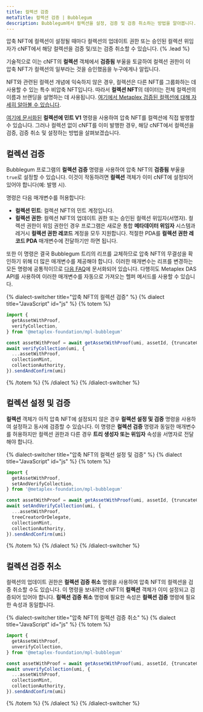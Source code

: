 ```yaml
---
title: 컬렉션 검증
metaTitle: 컬렉션 검증 | Bubblegum
description: Bubblegum에서 컬렉션을 설정, 검증 및 검증 취소하는 방법을 알아봅니다.
---
```


압축 NFT에 컬렉션이 설정될 때마다 컬렉션의 업데이트 권한 또는 승인된 컬렉션 위임자가 cNFT에서 해당 컬렉션을 검증 및/또는 검증 취소할 수 있습니다. {% .lead %}

기술적으로 이는 cNFT의 **컬렉션** 객체에서 **검증됨** 부울을 토글하여 컬렉션 권한이 이 압축 NFT가 컬렉션의 일부라는 것을 승인했음을 누구에게나 알립니다.

NFT와 관련된 컬렉션 개념에 익숙하지 않은 경우, 컬렉션은 다른 NFT를 그룹화하는 데 사용할 수 있는 특수 비압축 NFT입니다. 따라서 **컬렉션 NFT**의 데이터는 전체 컬렉션의 이름과 브랜딩을 설명하는 데 사용됩니다. [여기에서 Metaplex 검증된 컬렉션에 대해 자세히 알아볼 수 있습니다](/token-metadata/collections).

[여기에 문서화된](/bubblegum/mint-cnfts#minting-to-a-collection) **컬렉션에 민트 V1** 명령을 사용하여 압축 NFT를 컬렉션에 직접 발행할 수 있습니다. 그러나 컬렉션 없이 cNFT를 이미 발행한 경우, 해당 cNFT에서 컬렉션을 검증, 검증 취소 및 설정하는 방법을 살펴보겠습니다.

## 컬렉션 검증

Bubblegum 프로그램의 **컬렉션 검증** 명령을 사용하여 압축 NFT의 **검증됨** 부울을 `true`로 설정할 수 있습니다. 이것이 작동하려면 **컬렉션** 객체가 이미 cNFT에 설정되어 있어야 합니다(예: 발행 시).

명령은 다음 매개변수를 허용합니다:

- **컬렉션 민트**: 컬렉션 NFT의 민트 계정입니다.
- **컬렉션 권한**: 컬렉션 NFT의 업데이트 권한 또는 승인된 컬렉션 위임자(서명자). 컬렉션 권한이 위임 권한인 경우 프로그램은 새로운 통합 **메타데이터 위임자** 시스템과 레거시 **컬렉션 권한 레코드** 계정을 모두 지원합니다. 적절한 PDA를 **컬렉션 권한 레코드 PDA** 매개변수에 전달하기만 하면 됩니다.

또한 이 명령은 결국 Bubblegum 트리의 리프를 교체하므로 압축 NFT의 무결성을 확인하기 위해 더 많은 매개변수를 제공해야 합니다. 이러한 매개변수는 리프를 변경하는 모든 명령에 공통적이므로 [다음 FAQ](/bubblegum/faq#replace-leaf-instruction-arguments)에 문서화되어 있습니다. 다행히도 Metaplex DAS API를 사용하여 이러한 매개변수를 자동으로 가져오는 헬퍼 메서드를 사용할 수 있습니다.

{% dialect-switcher title="압축 NFT의 컬렉션 검증" %}
{% dialect title="JavaScript" id="js" %}
{% totem %}

```ts
import {
  getAssetWithProof,
  verifyCollection,
} from '@metaplex-foundation/mpl-bubblegum'

const assetWithProof = await getAssetWithProof(umi, assetId, {truncateCanopy: true});
await verifyCollection(umi, {
  ...assetWithProof,
  collectionMint,
  collectionAuthority,
}).sendAndConfirm(umi)
```

{% /totem %}
{% /dialect %}
{% /dialect-switcher %}

## 컬렉션 설정 및 검증

**컬렉션** 객체가 아직 압축 NFT에 설정되지 않은 경우 **컬렉션 설정 및 검증** 명령을 사용하여 설정하고 동시에 검증할 수 있습니다. 이 명령은 **컬렉션 검증** 명령과 동일한 매개변수를 허용하지만 컬렉션 권한과 다른 경우 **트리 생성자 또는 위임자** 속성을 서명자로 전달해야 합니다.

{% dialect-switcher title="압축 NFT의 컬렉션 설정 및 검증" %}
{% dialect title="JavaScript" id="js" %}
{% totem %}

```ts
import {
  getAssetWithProof,
  setAndVerifyCollection,
} from '@metaplex-foundation/mpl-bubblegum'

const assetWithProof = await getAssetWithProof(umi, assetId, {truncateCanopy: true});
await setAndVerifyCollection(umi, {
  ...assetWithProof,
  treeCreatorOrDelegate,
  collectionMint,
  collectionAuthority,
}).sendAndConfirm(umi)
```

{% /totem %}
{% /dialect %}
{% /dialect-switcher %}

## 컬렉션 검증 취소

컬렉션의 업데이트 권한은 **컬렉션 검증 취소** 명령을 사용하여 압축 NFT의 컬렉션을 검증 취소할 수도 있습니다. 이 명령을 보내려면 cNFT의 **컬렉션** 객체가 이미 설정되고 검증되어 있어야 합니다. **컬렉션 검증 취소** 명령에 필요한 속성은 **컬렉션 검증** 명령에 필요한 속성과 동일합니다.

{% dialect-switcher title="압축 NFT의 컬렉션 검증 취소" %}
{% dialect title="JavaScript" id="js" %}
{% totem %}

```ts
import {
  getAssetWithProof,
  unverifyCollection,
} from '@metaplex-foundation/mpl-bubblegum'

const assetWithProof = await getAssetWithProof(umi, assetId, {truncateCanopy: true});
await unverifyCollection(umi, {
  ...assetWithProof,
  collectionMint,
  collectionAuthority,
}).sendAndConfirm(umi)
```

{% /totem %}
{% /dialect %}
{% /dialect-switcher %}

